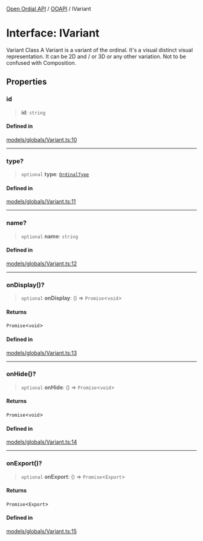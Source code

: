 [Open Ordial API](../../README.md) / [OOAPI](../README.md) / IVariant

# Interface: IVariant

Variant Class
A Variant is a variant of the ordinal. It's a visual distinct visual representation.
It can be 2D and / or 3D or any other variation. Not to be confused with Composition.

## Properties

### id

> **id**: `string`

#### Defined in

[models/globals/Variant.ts:10](https://github.com/sagaverse-io/SagaverseOrdinalAPI/blob/90d228bc8061a836e19a66b3b1e83f3192c2e482/src/models/globals/Variant.ts#L10)

***

### type?

> `optional` **type**: [`OrdinalType`](../enumerations/OrdinalType.md)

#### Defined in

[models/globals/Variant.ts:11](https://github.com/sagaverse-io/SagaverseOrdinalAPI/blob/90d228bc8061a836e19a66b3b1e83f3192c2e482/src/models/globals/Variant.ts#L11)

***

### name?

> `optional` **name**: `string`

#### Defined in

[models/globals/Variant.ts:12](https://github.com/sagaverse-io/SagaverseOrdinalAPI/blob/90d228bc8061a836e19a66b3b1e83f3192c2e482/src/models/globals/Variant.ts#L12)

***

### onDisplay()?

> `optional` **onDisplay**: () => `Promise`\<`void`\>

#### Returns

`Promise`\<`void`\>

#### Defined in

[models/globals/Variant.ts:13](https://github.com/sagaverse-io/SagaverseOrdinalAPI/blob/90d228bc8061a836e19a66b3b1e83f3192c2e482/src/models/globals/Variant.ts#L13)

***

### onHide()?

> `optional` **onHide**: () => `Promise`\<`void`\>

#### Returns

`Promise`\<`void`\>

#### Defined in

[models/globals/Variant.ts:14](https://github.com/sagaverse-io/SagaverseOrdinalAPI/blob/90d228bc8061a836e19a66b3b1e83f3192c2e482/src/models/globals/Variant.ts#L14)

***

### onExport()?

> `optional` **onExport**: () => `Promise`\<`Export`\>

#### Returns

`Promise`\<`Export`\>

#### Defined in

[models/globals/Variant.ts:15](https://github.com/sagaverse-io/SagaverseOrdinalAPI/blob/90d228bc8061a836e19a66b3b1e83f3192c2e482/src/models/globals/Variant.ts#L15)
